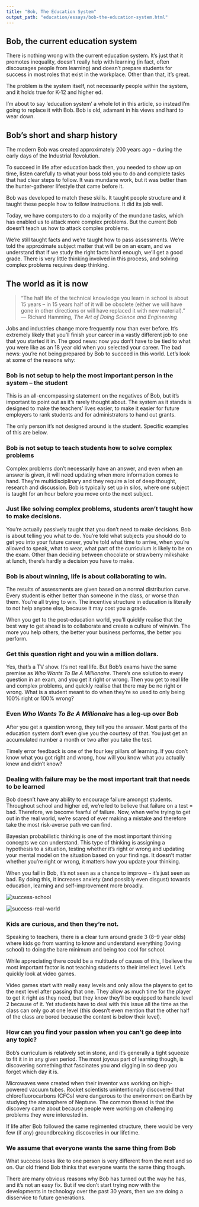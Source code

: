 ```yaml
---
title: "Bob, The Education System"
output_path: "education/essays/bob-the-education-system.html"
---
```


## Bob, the current education system

There is nothing wrong with the current education system. It’s just that it promotes inequality, doesn’t really help with learning (in fact, often discourages people from learning) and doesn’t prepare students for success in most roles that exist in the workplace. Other than that, it’s great.

The problem is the system itself, not necessarily people within the system, and it holds true for K-12 and higher ed.

I’m about to say ‘education system’ a whole lot in this article, so instead I’m going to replace it with Bob. Bob is old, adamant in his views and hard to wear down.

## Bob’s short and sharp history

The modern Bob was created approximately 200 years ago – during the early days of the Industrial Revolution.

To succeed in life after education back then, you needed to show up on time, listen carefully to what your boss told you to do and complete tasks that had clear steps to follow. It was mundane work, but it was better than the hunter-gatherer lifestyle that came before it.

Bob was developed to match these skills. It taught people structure and it taught these people how to follow instructions. It did its job well.

Today, we have computers to do a majority of the mundane tasks, which has enabled us to attack more complex problems. But the current Bob doesn’t teach us how to attack complex problems.

We’re still taught facts and we’re taught how to pass assessments. We’re told the approximate subject matter that will be on an exam, and we understand that if we study the right facts hard enough, we’ll get a good grade. There is very little thinking involved in this process, and solving complex problems requires deep thinking.

## The world as it is now

> “The half life of the technical knowledge you learn in school is about 15 years – in 15 years half of it will be obsolete (either we will have gone in other directions or will have replaced it with new material).”  
> — Richard Hamming, *The Art of Doing Science and Engineering*

Jobs and industries change more frequently now than ever before. It’s extremely likely that you’ll finish your career in a vastly different job to one that you started it in. The good news: now you don’t have to be tied to what you were like as an 18 year old when you selected your career. The bad news: you’re not being prepared by Bob to succeed in this world. Let’s look at some of the reasons why:

### Bob is not setup to help the most important person in the system – the student

This is an all-encompassing statement on the negatives of Bob, but it’s important to point out as it’s rarely thought about. The system as it stands is designed to make the teachers’ lives easier, to make it easier for future employers to rank students and for administrators to hand out grants.

The only person it’s not designed around is the student. Specific examples of this are below.

### Bob is not setup to teach students how to solve complex problems

Complex problems don’t necessarily have an answer, and even when an answer is given, it will need updating when more information comes to hand. They’re multidisciplinary and they require a lot of deep thought, research and discussion. Bob is typically set up in silos, where one subject is taught for an hour before you move onto the next subject.

### Just like solving complex problems, students aren’t taught how to make decisions.

You’re actually passively taught that you don’t need to make decisions. Bob is about telling you what to do. You’re told what subjects you should do to get you into your future career, you’re told what time to arrive, when you’re allowed to speak, what to wear, what part of the curriculum is likely to be on the exam. Other than deciding between chocolate or strawberry milkshake at lunch, there’s hardly a decision you have to make.

### Bob is about winning, life is about collaborating to win.

The results of assessments are given based on a normal distribution curve. Every student is either better than someone in the class, or worse than them. You’re all trying to win. The incentive structure in education is literally to not help anyone else, because it may cost you a grade.

When you get to the post-education world, you’ll quickly realise that the best way to get ahead is to collaborate and create a culture of win/win. The more you help others, the better your business performs, the better you perform.

### Get this question right and you win a million dollars.

Yes, that’s a TV show. It’s not real life. But Bob’s exams have the same premise as *Who Wants To Be A Millionaire*. There’s one solution to every question in an exam, and you get it right or wrong. Then you get to real life and complex problems, and quickly realise that there may be no right or wrong. What is a student meant to do when they’re so used to only being 100% right or 100% wrong?

### Even *Who Wants To Be A Millionaire* has a leg-up over Bob

After you get a question wrong, they tell you the answer. Most parts of the education system don’t even give you the courtesy of that. You just get an accumulated number a month or two after you take the test.

Timely error feedback is one of the four key pillars of learning. If you don’t know what you got right and wrong, how will you know what you actually knew and didn’t know?

### Dealing with failure may be the most important trait that needs to be learned

Bob doesn’t have any ability to encourage failure amongst students. Throughout school and higher ed, we’re led to believe that failure on a test = bad. Therefore, we become fearful of failure. Now, when we’re trying to get out in the real world, we’re scared of ever making a mistake and therefore take the most risk-averse path we can find.

Bayesian probabilistic thinking is one of the most important thinking concepts we can understand. This type of thinking is assigning a hypothesis to a situation, testing whether it’s right or wrong and updating your mental model on the situation based on your findings. It doesn’t matter whether you’re right or wrong, it matters how you update your thinking.

When you fail in Bob, it’s not seen as a chance to improve – it’s just seen as bad. By doing this, it increases anxiety (and possibly even disgust) towards education, learning and self-improvement more broadly.

![success-school](success-school.png)

![success-real-world](success-real-world.png)

### Kids are curious, and then they’re not.

Speaking to teachers, there is a clear turn around grade 3 (8–9 year olds) where kids go from wanting to know and understand everything (loving school) to doing the bare minimum and being too cool for school.

While appreciating there could be a multitude of causes of this, I believe the most important factor is not teaching students to their intellect level. Let’s quickly look at video games.

Video games start with really easy levels and only allow the players to get to the next level after passing that one. They allow as much time for the player to get it right as they need, but they know they’ll be equipped to handle level 2 because of it. Yet students have to deal with this issue all the time as the class can only go at one level (this doesn’t even mention that the other half of the class are bored because the content is below their level).

### How can you find your passion when you can’t go deep into any topic?

Bob’s curriculum is relatively set in stone, and it’s generally a tight squeeze to fit it in in any given period. The most joyous part of learning though, is discovering something that fascinates you and digging in so deep you forget which day it is.

Microwaves were created when their inventor was working on high-powered vacuum tubes. Rocket scientists unintentionally discovered that chlorofluorocarbons (CFCs) were dangerous to the environment on Earth by studying the atmosphere of Neptune. The common thread is that the discovery came about because people were working on challenging problems they were interested in.

If life after Bob followed the same regimented structure, there would be very few (if any) groundbreaking discoveries in our lifetime.

### We assume that everyone wants the same thing from Bob

What success looks like to one person is very different from the next and so on. Our old friend Bob thinks that everyone wants the same thing though.

There are many obvious reasons why Bob has turned out the way he has, and it’s not an easy fix. But if we don’t start trying now with the developments in technology over the past 30 years, then we are doing a disservice to future generations.